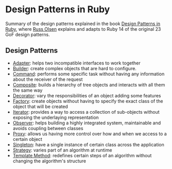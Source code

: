 # Design Patterns in Ruby

Summary of the design patterns explained in the book [Design Patterns in Ruby](http://designpatternsinruby.com/), where [Russ Olsen](http://russolsen.com/) explains and adapts to Ruby 14 of the original 23 GoF design patterns.

## Design Patterns

* [Adapter](adapter.md): helps two incompatible interfaces to work together
* [Builder](builder.md): create complex objects that are hard to configure.
* [Command](command.md): performs some specific task without having any information about the receiver of the request
* [Composite](composite.md): builds a hierarchy of tree objects and interacts with all them the same way
* [Decorator](decorator.md): vary the responsibilities of an object adding some features
* [Factory](factory.md): create objects without having to specify the exact class of the object that will be created
* [Iterator](iterator.md): provides a way to access a collection of sub-objects without exposing the underlaying representation
* [Observer](observer.md): helps building a highly integrated system, maintainable and avoids coupling between classes
* [Proxy](proxy.md): allows us having more control over how and when we access to a certain object
* [Singleton](singleton.md): have a single instance of certain class across the application
* [Strategy](strategy.md): varies part of an algorithm at runtime
* [Template Method](template_method.md): redefines certain steps of an algorithm without changing the algorithm's structure
